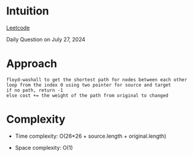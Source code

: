 # Intuition

[Leetcode](https://leetcode.com/problems/minimum-cost-to-convert-string-i/)

Daily Question on July 27, 2024

# Approach

```
floyd-washall to get the shortest path for nodes between each other
loop from the index 0 using two pointer for source and target
if no path, return -1
else cost += the weight of the path from original to changed
```

# Complexity

- Time complexity: O(26\*26 + source.length + original.length)

- Space complexity: O(1)
